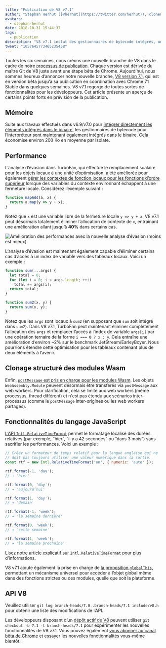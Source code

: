 ```yaml
---
title: "Publication de V8 v7.1"
author: "Stephan Herhut ([@herhut](https://twitter.com/herhut)), cloneur cloné de clones"
avatars:
  - stephan-herhut
date: 2018-10-31 15:44:37
tags:
  - publication
description: "V8 v7.1 inclut des gestionnaires de bytecode intégrés, une analyse d’évasion TurboFan améliorée, postMessage(wasmModule), Intl.RelativeTimeFormat, et globalThis!"
tweet: "1057645773465235458"
---
```

Toutes les six semaines, nous créons une nouvelle branche de V8 dans le cadre de notre [processus de publication](/docs/release-process). Chaque version est dérivée du maître Git de V8 juste avant une étape bêta de Chrome. Aujourd’hui, nous sommes heureux d’annoncer notre nouvelle branche, [V8 version 7.1](https://chromium.googlesource.com/v8/v8.git/+log/branch-heads/7.1), qui est en version bêta jusqu’à sa publication en coordination avec Chrome 71 Stable dans quelques semaines. V8 v7.1 regorge de toutes sortes de fonctionnalités pour les développeurs. Cet article présente un aperçu de certains points forts en prévision de la publication.

<!--truncate-->
## Mémoire

Suite aux travaux effectués dans v6.9/v7.0 pour [intégrer directement les éléments intégrés dans le binaire](/blog/embedded-builtins), les gestionnaires de bytecode pour l’interpréteur sont maintenant également [intégrés dans le binaire](https://bugs.chromium.org/p/v8/issues/detail?id=8068). Cela économise environ 200 Ko en moyenne par Isolate.

## Performance

L’analyse d’évasion dans TurboFan, qui effectue le remplacement scalaire pour les objets locaux à une unité d’optimisation, a été améliorée pour également [gérer les contextes de fonction locaux pour les fonctions d’ordre supérieur](https://bit.ly/v8-turbofan-context-sensitive-js-operators) lorsque des variables du contexte environnant échappent à une fermeture locale. Considérez l’exemple suivant :

```js
function mapAdd(a, x) {
  return a.map(y => y + x);
}
```

Notez que `x` est une variable libre de la fermeture locale `y => y + x`. V8 v7.1 peut désormais totalement éliminer l’allocation de contexte de `x`, entraînant une amélioration allant jusqu’à **40%** dans certains cas.

![Amélioration des performances avec la nouvelle analyse d’évasion (moins est mieux)](/_img/v8-release-71/improved-escape-analysis.svg)

L’analyse d’évasion est maintenant également capable d’éliminer certains cas d’accès à un index de variable vers des tableaux locaux. Voici un exemple :

```js
function sum(...args) {
  let total = 0;
  for (let i = 0; i < args.length; ++i)
    total += args[i];
  return total;
}

function sum2(x, y) {
  return sum(x, y);
}
```

Notez que les `args` sont locaux à `sum2` (en supposant que `sum` soit intégré dans `sum2`). Dans V8 v7.1, TurboFan peut maintenant éliminer complètement l’allocation des `args` et remplacer l’accès à l’index de variable `args[i]` par une opération ternaire de la forme `i === 0 ? x : y`. Cela entraîne une amélioration d’environ ~2% sur le benchmark JetStream/EarleyBoyer. Nous pourrions étendre cette optimisation pour les tableaux contenant plus de deux éléments à l’avenir.

## Clonage structuré des modules Wasm

Enfin, [`postMessage` est pris en charge pour les modules Wasm](https://github.com/WebAssembly/design/pull/1074). Les objets `WebAssembly.Module` peuvent désormais être transférés via `postMessage` aux web workers. Pour clarification, cela se limite aux web workers (même processus, thread différent) et n'est pas étendu aux scénarios inter-processus (comme le `postMessage` inter-origines ou les web workers partagés).

## Fonctionnalités du langage JavaScript

[L’API `Intl.RelativeTimeFormat`](/features/intl-relativetimeformat) permet le formatage localisé des durées relatives (par exemple, “hier”, “il y a 42 secondes” ou “dans 3 mois”) sans sacrifier les performances. Voici un exemple :

```js
// Créez un formateur de temps relatif pour la langue anglaise qui ne
// doit pas toujours utiliser une valeur numérique dans la sortie.
const rtf = new Intl.RelativeTimeFormat('en', { numeric: 'auto' });

rtf.format(-1, 'day');
// → 'hier'

rtf.format(0, 'day');
// → 'aujourd’hui'

rtf.format(1, 'day');
// → 'demain'

rtf.format(-1, 'week');
// → 'la semaine dernière'

rtf.format(0, 'week');
// → 'cette semaine'

rtf.format(1, 'week');
// → 'la semaine prochaine'
```

Lisez [notre article explicatif sur `Intl.RelativeTimeFormat`](/features/intl-relativetimeformat) pour plus d’informations.

V8 v7.1 ajoute également la prise en charge de [la proposition `globalThis`](/features/globalthis), permettant un mécanisme universel pour accéder à l’objet global même dans des fonctions strictes ou des modules, quelle que soit la plateforme.

## API V8

Veuillez utiliser `git log branch-heads/7.0..branch-heads/7.1 include/v8.h` pour obtenir une liste des modifications de l’API.

Les développeurs disposant d’un [dépôt actif de V8](/docs/source-code#using-git) peuvent utiliser `git checkout -b 7.1 -t branch-heads/7.1` pour expérimenter les nouvelles fonctionnalités de V8 v7.1. Vous pouvez également [vous abonner au canal bêta de Chrome](https://www.google.com/chrome/browser/beta.html) et essayer les nouvelles fonctionnalités vous-même bientôt.
